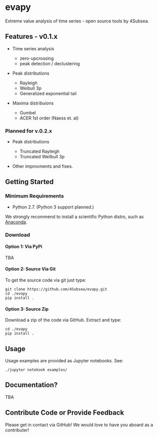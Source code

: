 # evapy
Extreme value analysis of time series - open source tools by 4Subsea. 

## Features - v0.1.x

-  Time series analysis

   -  zero-upcrossing
   -  peak detection / declustering

- Peak distributions

    - Rayleigh
    - Weibull 3p
    - Generalized exponential tail

- Maxima distribuions

    - Gumbel
    - ACER 1st order (Naess et. al)

### Planned for v.0.2.x

- Peak distributions

    - Truncated Rayleigh
    - Truncated Weilbull 3p

- Other improvments and fixes.

## Getting Started

### Minimum Requirements

-  Python 2.7. (Python 3 support planned.)

We strongly recommend to install a scientific Python distro, such
as [Anaconda].

[Anaconda]: https://www.continuum.io/why-anaconda

### Download

#### Option 1: Via PyPi

TBA

#### Option 2: Source Via Git

To get the source code via git just type:

    git clone https://github.com/4Subsea/evapy.git
    cd ./evapy
    pip install .

#### Option 3: Source Zip

Download a zip of the code via GitHub. Extract and type:

    cd ./evapy
    pip install .


## Usage

Usage examples are provided as Jupyter notebooks. See:

    ./jupyter notekook examples/

## Documentation?

TBA

## Contribute Code or Provide Feedback

Please get in contact via GitHub! We would love to have you aboard as a
contributer!
